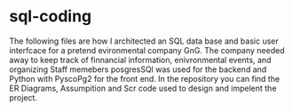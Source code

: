 # sql-coding

The following files are how I architected an SQL data base and basic user interfcace for a pretend evironmental company GnG.
The company needed away to keep track of finnancial information, enivronmental events, and organizing Staff memebers 
posgresSQl was used for the backend and Python with PyscoPg2 for the front end.
In the repository you can find the ER Diagrams, Assumpition and Scr code used to design and impelent the project.
